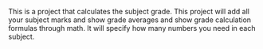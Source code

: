 This is a project that calculates the subject grade. This project will add all your subject marks and show grade averages and show grade calculation formulas through math. It will specify how many numbers you need in each subject.